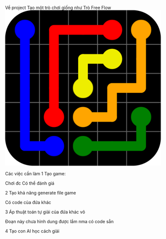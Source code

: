 Về project
Tạo một trò chơi giống như Trò Free Flow
![alt text](image.png)

Các việc cần làm
1 Tạo game:

  Chơi đc
  Có thể đánh giá

2 Tạo khả năng generate file game

  Có code của đứa khác

3 Áp thuật toán tự giải của đứa khác vô

  Đoạn này chưa hình dung được lắm nma có code sẵn

4 Tạo con AI học cách giải